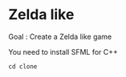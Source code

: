# Zelda like
Goal : Create a Zelda like game

You need to install SFML for C++

```c++
cd clone 
```